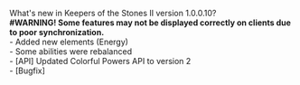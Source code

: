 What's new in Keepers of the Stones II version 1.0.0.10?<br />
**#WARNING! Some features may not be displayed correctly on clients due to poor synchronization.**
<br />- Added new elements (Energy)
<br />- Some abilities were rebalanced
<br />- [API] Updated Colorful Powers API to version 2
<br />- [Bugfix] 